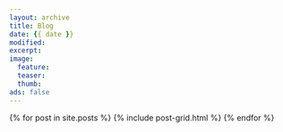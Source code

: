 ```yaml
---
layout: archive
title: Blog
date: {{ date }}
modified:
excerpt:
image:
  feature:
  teaser:
  thumb:
ads: false  
---
```


<div class="tiles">
{% for post in site.posts %}
        {% include post-grid.html %}
{% endfor %}
</div><!-- /.tiles -->
